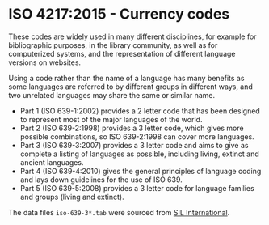 # ISO 4217:2015 - Currency codes

These codes are widely used in many different disciplines, for example for 
bibliographic purposes, in the library community, as well as for computerized 
systems, and the representation of different language versions on websites.

Using a code rather than the name of a language has many benefits as some 
languages are referred to by different groups in different ways, and two 
unrelated languages may share the same or similar name.

* Part 1 (ISO 639-1:2002) provides a 2 letter code that has been designed 
  to represent most of the major languages of the world.
* Part 2 (ISO 639-2:1998) provides a 3 letter code, which gives more possible 
  combinations, so ISO 639-2:1998 can cover more languages.
* Part 3 (ISO 639-3:2007) provides a 3 letter code and aims to give as complete 
  a listing of languages as possible, including living, extinct and ancient languages.
* Part 4 (ISO 639-4:2010) gives the general principles of language coding and 
  lays down guidelines for the use of ISO 639.
* Part 5 (ISO 639-5:2008) provides a 3 letter code for language families 
  and groups (living and extinct).

The data files `iso-639-3*.tab` were sourced from
[SIL International](https://iso639-3.sil.org/code_tables/download_tables).

